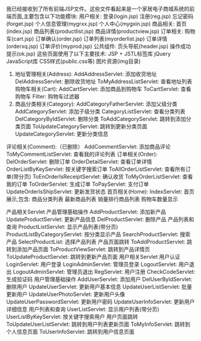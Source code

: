 我已经接收到了所有前端JSP文件。这些文件看起来是一个家居电子商城系统的前端页面,主要包含以下功能模块:
用户相关:
登录(login.jsp)
注册(reg.jsp)
忘记密码(forget.jsp)
个人信息管理(mygrxx.jsp)
个人中心(mygxin.jsp)
商品相关:
首页(index.jsp)
商品列表(productlist.jsp)
商品详情(productview.jsp)
订单相关:
购物车(cart.jsp)
订单确认(order.jsp)
订单列表(myorderlist.jsp)
订单详情(orderxq.jsp)
订单评价(myprod.jsp)
公共组件:
页头导航(header.jsp)
操作成功提示(ok.jsp)
这些页面使用了以下主要技术:
JSP + JSTL标签库
jQuery JavaScript库
CSS样式(public.css等)
图片资源(img目录)


1. 地址管理相关(Address):
AddAddressServlet: 添加收货地址
DelAddressServlet: 删除收货地址
ToMyAddressListServlet: 查看地址列表
购物车相关(Cart):
AddCartServlet: 添加商品到购物车
ToCartServlet: 查看购物车
Filter: 购物车过滤器
3. 商品分类相关(Category):
AddCategoryFatherServlet: 添加父级分类
AddCategoryServlet: 添加子级分类
CategoryListServlet: 查看分类列表
DelCategoryByIdServlet: 删除分类
ToAddCategoryServlet: 跳转到添加分类页面
ToUpdateCategoryServlet: 跳转到更新分类页面
UpdateCategoryServlet: 更新分类信息

评论相关(Comment):（已删除）
AddCommentServlet: 添加商品评论
ToMyCommentListServlet: 查看我的评论列表
订单相关(Order):
DelOrderServlet: 删除订单
OrderDetailServlet: 查看订单详情
OrderListByKeyServlet: 按关键字搜索订单
ToAllOrderListServlet: 查看所有订单(带分页)
ToEnOrderIsReceiptServlet: 确认收货
ToMyOrderListServlet: 查看我的订单
ToOrderServlet: 生成订单
ToPayServlet: 支付订单
UpdateOrderIsShipServlet: 更新发货状态
首页相关(Home):
IndexServlet: 首页展示,包含:
商品分类列表
最新商品列表
销量排行商品列表
购物车数量显示

产品相关Servlet
产品管理基础操作
AddProductServlet: 添加新产品
UpdateProductServlet: 更新产品信息
DelProductServlet: 删除产品
产品列表和查询
ProductListServlet: 显示产品列表(带分页)
ProductListByCategoryServlet: 按分类显示产品
SearchProductServlet: 搜索产品
SelectProductList: 选择产品列表
产品页面跳转
ToAddProductServlet: 跳转到添加产品页面
ToProductViewServlet: 跳转到产品详情页
ToUpdateProductServlet: 跳转到更新产品页面
用户相关Servlet
用户认证
LoginServlet: 用户登录
LoginAdminServlet: 管理员登录
LogoutServlet: 用户退出
LogoutAdminServlet: 管理员退出
RegServlet: 用户注册
CheckCodeServlet: 生成验证码
用户管理基础操作
AddUserServlet: 添加用户
DelUserByIdServlet: 删除用户
UpdateUserServlet: 更新用户基本信息
UpdateUserListServlet: 批量更新用户
UpdateUserPhotoServlet: 更新用户头像
UpdateUserPasswordServlet: 更新用户密码
UpdateUserInfoServlet: 更新用户详细信息
用户列表和查询
UserListServlet: 显示用户列表(带分页)
UserListByKeyServlet: 按关键字搜索用户
用户页面跳转
ToUpdateUserListServlet: 跳转到用户列表更新页面
ToMyInfoServlet: 跳转到个人信息页面
ToUserInfoServlet: 跳转到用户信息页面